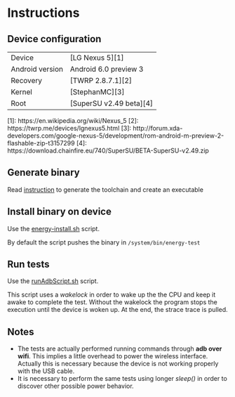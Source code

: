 # Instructions

## Device configuration
<table>
  <tr>
    <td>Device</td>
    <td>[LG Nexus 5][1]</td>
  </tr>
  <tr>
    <td>Android version</td>
    <td>Android 6.0 preview 3</td>
  </tr>
  <tr>
    <td>Recovery</td>
    <td>[TWRP 2.8.7.1][2]</td>
  </tr>
  <tr>
    <td>Kernel</td>
    <td>[StephanMC][3]</td>
  </tr>
  <tr>
    <td>Root</td>
    <td>[SuperSU v2.49 beta][4]</td>
  </tr>
</table>
[1]: https://en.wikipedia.org/wiki/Nexus_5
[2]: https://twrp.me/devices/lgnexus5.html
[3]: http://forum.xda-developers.com/google-nexus-5/development/rom-android-m-preview-2-flashable-zip-t3157299
[4]: https://download.chainfire.eu/740/SuperSU/BETA-SuperSU-v2.49.zip

## Generate binary
Read [instruction](./setup_toolchain.md) to generate the toolchain and create an executable

## Install binary on device
Use the [energy-install.sh](./energy-install.sh) script.

By default the script pushes the binary in `/system/bin/energy-test`

## Run tests
Use the [runAdbScript.sh](./runAdbScript.sh) script.

This script uses a *wakelock* in order to wake up the the CPU and keep it awake to complete the test. Without the wakelock the program stops the execution until the device is woken up. At the end, the strace trace is pulled.

## Notes
* The tests are actually performed running commands through **adb over wifi**. This implies a little overhead to power the wireless interface. Actually this is necessary because the device is not working properly with the USB cable.
* It is necessary to perform the same tests using longer *sleep()* in order to discover other possible power behavior.
